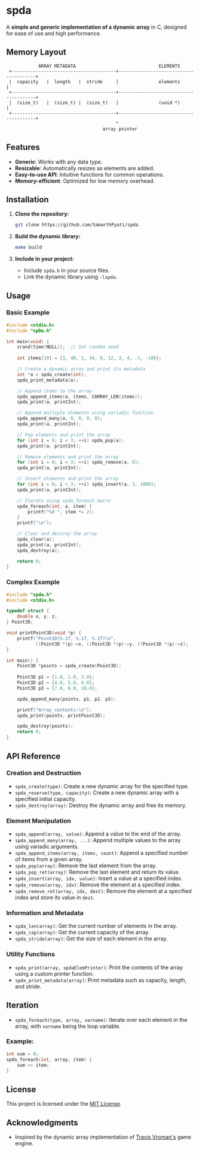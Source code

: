 # spda

A **simple and generic implementation of a dynamic array** in C, designed for ease of use and high performance.

## Memory Layout

```
            ARRAY METADATA                               ELEMENTS
 +---------------------------------------+---------------------------------------+
 |  capacity   |  length   |  stride     |               elements                |
 +---------------------------------------+---------------------------------------+
 |  (size_t)   |  (size_t) |  (size_t)   |               (void *)                |
 +---------------------------------------+---------------------------------------+
                                         ^
                                    array pointer 
```

## Features
- **Generic**: Works with any data type.
- **Resizable**: Automatically resizes as elements are added.
- **Easy-to-use API**: Intuitive functions for common operations.
- **Memory-efficient**: Optimized for low memory overhead.

## Installation

1. **Clone the repository:**
   ```sh
   git clone https://github.com/SamarthPyati/spda
   ```

2. **Build the dynamic library:**
   ```sh
   make build
   ```

3. **Include in your project:**
   - Include `spda.h` in your source files.
   - Link the dynamic library using `-lspda`.

## Usage

### Basic Example

```c
#include <stdio.h>
#include "spDa.h"

int main(void) {
    srand(time(NULL));  // Set random seed
    
    int items[10] = {3, 48, 1, 34, 0, 12, 3, 4, -1, -100};

    // Create a dynamic array and print its metadata
    int *a = spda_create(int);
    spda_print_metadata(a);

    // Append items to the array
    spda_append_items(a, items, CARRAY_LEN(items));
    spda_print(a, printInt);

    // Append multiple elements using variadic function
    spda_append_many(a, 0, 0, 0, 0);
    spda_print(a, printInt);

    // Pop elements and print the array
    for (int i = 0; i < 3; ++i) spda_pop(a);
    spda_print(a, printInt);

    // Remove elements and print the array
    for (int i = 0; i < 3; ++i) spda_remove(a, 0);
    spda_print(a, printInt);

    // Insert elements and print the array
    for (int i = 0; i < 3; ++i) spda_insert(a, 3, 1000);
    spda_print(a, printInt);

    // Iterate using spda_foreach macro
    spda_foreach(int, a, item) {
        printf("%d ", item *= 2);
    }
    printf("\n");

    // Clear and destroy the array
    spda_clear(a);
    spda_print(a, printInt);
    spda_destroy(a);

    return 0;
}
```

### Complex Example

```c
#include "spda.h"
#include <stdio.h>

typedef struct {
    double x, y, z;
} Point3D;

void printPoint3D(void *p) {
    printf("Point3D(%.1f, %.1f, %.1f)\n", 
           ((Point3D *)p)->x, ((Point3D *)p)->y, ((Point3D *)p)->z);
}

int main() {
    Point3D *points = spda_create(Point3D);
    
    Point3D p1 = {1.0, 2.0, 3.0};
    Point3D p2 = {4.0, 5.0, 6.0};
    Point3D p3 = {7.0, 8.0, 10.0};

    spda_append_many(points, p1, p2, p3);

    printf("Array contents:\n");
    spda_print(points, printPoint3D);

    spda_destroy(points);
    return 0;
}
```

## API Reference

### Creation and Destruction

- `spda_create(type)`: Create a new dynamic array for the specified type.
- `spda_reserve(type, capacity)`: Create a new dynamic array with a specified initial capacity.
- `spda_destroy(array)`: Destroy the dynamic array and free its memory.

### Element Manipulation

- `spda_append(array, value)`: Append a value to the end of the array.
- `spda_append_many(array, ...)`: Append multiple values to the array using variadic arguments.
- `spda_append_items(array, items, count)`: Append a specified number of items from a given array.
- `spda_pop(array)`: Remove the last element from the array.
- `spda_pop_ret(array)`: Remove the last element and return its value.
- `spda_insert(array, idx, value)`: Insert a value at a specified index.
- `spda_remove(array, idx)`: Remove the element at a specified index.
- `spda_remove_ret(array, idx, dest)`: Remove the element at a specified index and store its value in `dest`.

### Information and Metadata

- `spda_len(array)`: Get the current number of elements in the array.
- `spda_cap(array)`: Get the current capacity of the array.
- `spda_stride(array)`: Get the size of each element in the array.

### Utility Functions

- `spda_print(array, spdaElemPrinter)`: Print the contents of the array using a custom printer function.
- `spda_print_metadata(array)`: Print metadata such as capacity, length, and stride.

## Iteration

- `spda_foreach(type, array, varname)`: Iterate over each element in the array, with `varname` being the loop variable.

### Example:
```c
int sum = 0;
spda_foreach(int, array, item) {
    sum += item;
}
```

## License

This project is licensed under the [MIT License](LICENSE).

## Acknowledgments
- Inspired by the dynamic array implementation of [Travis Vroman's](https://github.com/travisvroman/kohi/blob/main/kohi.core/src/containers/darray.h) game engine.

